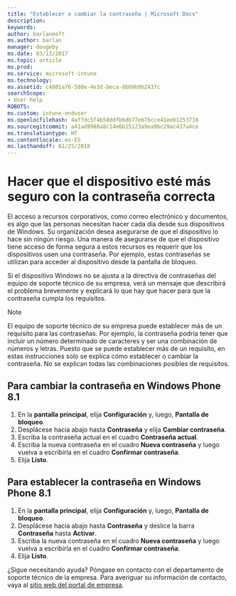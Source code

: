```yaml
---
title: "Establecer o cambiar la contraseña | Microsoft Docs"
description: 
keywords: 
author: barlanmsft
ms.author: barlan
manager: dougeby
ms.date: 03/13/2017
ms.topic: article
ms.prod: 
ms.service: microsoft-intune
ms.technology: 
ms.assetid: c4801a78-580e-4e3d-beca-0b09b9b2437c
searchScope:
- User help
ROBOTS: 
ms.custom: intune-enduser
ms.openlocfilehash: 4affdc5f4b58ddfb6db77eb7bcce41eeb1253710
ms.sourcegitcommit: a41ad9988a8c14e6b15123a9ea9bc29ac437a4ce
ms.translationtype: HT
ms.contentlocale: es-ES
ms.lasthandoff: 01/25/2018
---
```

# <a name="make-your-device-safer-with-the-right-password"></a>Hacer que el dispositivo esté más seguro con la contraseña correcta

El acceso a recursos corporativos, como correo electrónico y documentos, es algo que las personas necesitan hacer cada día desde sus dispositivos de Windows. Su organización desea asegurarse de que el dispositivo lo hace sin ningún riesgo. Una manera de asegurarse de que el dispositivo tiene acceso de forma segura a estos recursos es requerir que los dispositivos usen una contraseña. Por ejemplo, estas contraseñas se utilizan para acceder al dispositivo desde la pantalla de bloqueo.

Si el dispositivo Windows no se ajusta a la directiva de contraseñas del equipo de soporte técnico de su empresa, verá un mensaje que describirá el problema brevemente y explicará lo que hay que hacer para que la contraseña cumpla los requisitos.

> [!Note]
> El equipo de soporte técnico de su empresa puede establecer más de un requisito para las contraseñas. Por ejemplo, la contraseña podría tener que incluir un número determinado de caracteres y ser una combinación de números y letras. Puesto que se puede establecer más de un requisito, en estas instrucciones solo se explica cómo establecer o cambiar la contraseña. No se explican todas las combinaciones posibles de requisitos.

## <a name="to-change-your-password-on-windows-phone-81"></a>Para cambiar la contraseña en Windows Phone 8.1

1. En la **pantalla principal**, elija **Configuración** y, luego, **Pantalla de bloqueo**.
2. Desplácese hacia abajo hasta **Contraseña** y elija **Cambiar contraseña**.
3. Escriba la contraseña actual en el cuadro **Contraseña actual**.
4. Escriba la nueva contraseña en el cuadro **Nueva contraseña** y luego vuelva a escribirla en el cuadro **Confirmar contraseña**.
4. Elija **Listo**.

## <a name="to-set-your-password-on-windows-phone-81"></a>Para establecer la contraseña en Windows Phone 8.1

1. En la **pantalla principal**, elija **Configuración** y, luego, **Pantalla de bloqueo**.
2. Desplácese hacia abajo hasta **Contraseña** y deslice la barra **Contraseña** hasta **Activar**.
3. Escriba la nueva contraseña en el cuadro **Nueva contraseña** y luego vuelva a escribirla en el cuadro **Confirmar contraseña**.
4. Elija **Listo**.

¿Sigue necesitando ayuda? Póngase en contacto con el departamento de soporte técnico de la empresa. Para averiguar su información de contacto, vaya al [sitio web del portal de empresa](https://portal.manage.microsoft.com#HelpDeskDialog).
